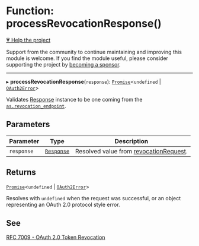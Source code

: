 # Function: processRevocationResponse()

[💗 Help the project](https://github.com/sponsors/panva)

Support from the community to continue maintaining and improving this module is welcome. If you find the module useful, please consider supporting the project by [becoming a sponsor](https://github.com/sponsors/panva).

***

▸ **processRevocationResponse**(`response`): [`Promise`](https://developer.mozilla.org/docs/Web/JavaScript/Reference/Global_Objects/Promise)\<`undefined` \| [`OAuth2Error`](../interfaces/OAuth2Error.md)\>

Validates [Response](https://developer.mozilla.org/docs/Web/API/Response) instance to be one coming from the
[`as.revocation_endpoint`](../interfaces/AuthorizationServer.md#revocation_endpoint).

## Parameters

| Parameter | Type | Description |
| ------ | ------ | ------ |
| `response` | [`Response`](https://developer.mozilla.org/docs/Web/API/Response) | Resolved value from [revocationRequest](revocationRequest.md). |

## Returns

[`Promise`](https://developer.mozilla.org/docs/Web/JavaScript/Reference/Global_Objects/Promise)\<`undefined` \| [`OAuth2Error`](../interfaces/OAuth2Error.md)\>

Resolves with `undefined` when the request was successful, or an object representing an
  OAuth 2.0 protocol style error.

## See

[RFC 7009 - OAuth 2.0 Token Revocation](https://www.rfc-editor.org/rfc/rfc7009.html#section-2)
